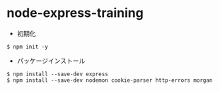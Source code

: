 # node-express-training

- 初期化

```
$ npm init -y
```

- パッケージインストール

```
$ npm install --save-dev express
$ npm install --save-dev nodemon cookie-parser http-errors morgan
```
